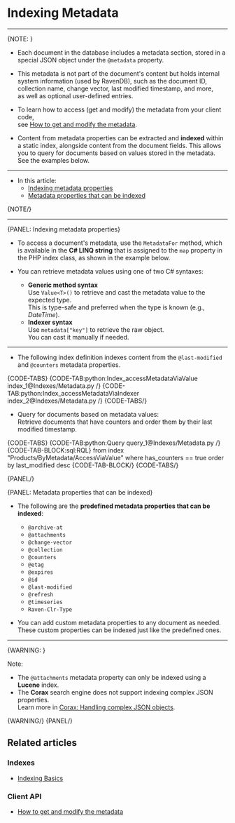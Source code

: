 # Indexing Metadata
---

{NOTE: }

* Each document in the database includes a metadata section, stored in a special JSON object under the `@metadata` property.

* This metadata is not part of the document's content but holds internal system information (used by RavenDB),
  such as the document ID, collection name, change vector, last modified timestamp, and more,  
  as well as optional user-defined entries.

* To learn how to access (get and modify) the metadata from your client code,  
  see [How to get and modify the metadata](../client-api/session/how-to/get-and-modify-entity-metadata).

* Content from metadata properties can be extracted and **indexed** within a static index, alongside content from the document fields.
  This allows you to query for documents based on values stored in the metadata.  
  See the examples below.

---

* In this article:
    * [Indexing metadata properties](../indexes/indexing-metadata#indexing-metadata-properties)
    * [Metadata properties that can be indexed](../indexes/indexing-metadata#metadata-properties-that-can-be-indexed)

{NOTE/}

---

{PANEL: Indexing metadata properties}

* To access a document's metadata, use the `MetadataFor` method, which is available in the **C# LINQ string**
  that is assigned to the `map` property in the PHP index class, as shown in the example below.

* You can retrieve metadata values using one of two C# syntaxes:

  * **Generic method syntax**  
    Use `Value<T>()` to retrieve and cast the metadata value to the expected type.  
    This is type-safe and preferred when the type is known (e.g., _DateTime_).  
  * **Indexer syntax**  
    Use `metadata["key"]` to retrieve the raw object.  
    You can cast it manually if needed.  

---

* The following index definition indexes content from the `@last-modified` and `@counters` metadata properties.

{CODE-TABS}
{CODE-TAB:python:Index_accessMetadataViaValue index_1@Indexes/Metadata.py /}
{CODE-TAB:python:Index_accessMetadataViaIndexer index_2@Indexes/Metadata.py /}
{CODE-TABS/}

* Query for documents based on metadata values:  
  Retrieve documents that have counters and order them by their last modified timestamp.

{CODE-TABS}
{CODE-TAB:python:Query query_1@Indexes/Metadata.py /}
{CODE-TAB-BLOCK:sql:RQL}
from index "Products/ByMetadata/AccessViaValue"
where has_counters == true
order by last_modified desc
{CODE-TAB-BLOCK/}
{CODE-TABS/}

{PANEL/}

{PANEL: Metadata properties that can be indexed}

* The following are the **predefined metadata properties that can be indexed**:  
   * `@archive-at`  
   * `@attachments`  
   * `@change-vector`  
   * `@collection`  
   * `@counters`  
   * `@etag`  
   * `@expires`  
   * `@id`  
   * `@last-modified`  
   * `@refresh`  
   * `@timeseries`  
   * `Raven-Clr-Type`  

* You can add custom metadata properties to any document as needed.  
  These custom properties can be indexed just like the predefined ones.

---

{WARNING: }

Note:

* The `@attachments` metadata property can only be indexed using a **Lucene** index.
* The **Corax** search engine does not support indexing complex JSON properties.  
  Learn more in [Corax: Handling complex JSON objects](../indexes/search-engine/corax#handling-of-complex-json-objects).

{WARNING/}
{PANEL/}

## Related articles

### Indexes

- [Indexing Basics](../indexes/indexing-basics)

### Client API

- [How to get and modify the metadata](../client-api/session/how-to/get-and-modify-entity-metadata)

